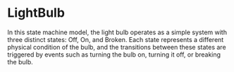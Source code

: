 # LightBulb
 In this state machine model, the light bulb operates as a simple system with three distinct states: Off, On, and Broken. Each state represents a different physical condition of the bulb, and the transitions between these states are triggered by events such as turning the bulb on, turning it off, or breaking the bulb.
